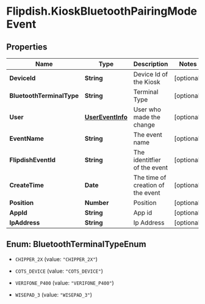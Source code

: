 # Flipdish.KioskBluetoothPairingModeEvent

## Properties
Name | Type | Description | Notes
------------ | ------------- | ------------- | -------------
**DeviceId** | **String** | Device Id of the Kiosk | [optional] 
**BluetoothTerminalType** | **String** | Terminal Type | [optional] 
**User** | [**UserEventInfo**](UserEventInfo.md) | User who made the change | [optional] 
**EventName** | **String** | The event name | [optional] 
**FlipdishEventId** | **String** | The identitfier of the event | [optional] 
**CreateTime** | **Date** | The time of creation of the event | [optional] 
**Position** | **Number** | Position | [optional] 
**AppId** | **String** | App id | [optional] 
**IpAddress** | **String** | Ip Address | [optional] 


<a name="BluetoothTerminalTypeEnum"></a>
## Enum: BluetoothTerminalTypeEnum


* `CHIPPER_2X` (value: `"CHIPPER_2X"`)

* `COTS_DEVICE` (value: `"COTS_DEVICE"`)

* `VERIFONE_P400` (value: `"VERIFONE_P400"`)

* `WISEPAD_3` (value: `"WISEPAD_3"`)




